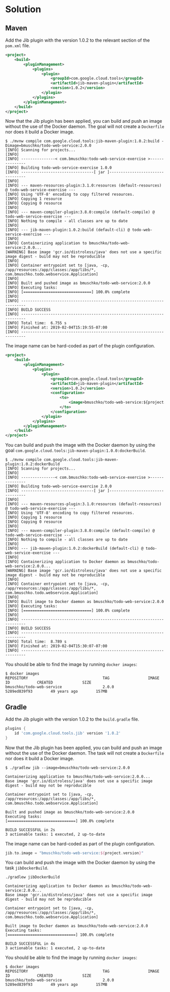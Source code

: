 # Solution

## Maven

Add the Jib plugin with the version 1.0.2 to the relevant section of the `pom.xml` file.

```xml
<project>
    <build>
        <pluginManagement>
            <plugins>
                <plugin>
                    <groupId>com.google.cloud.tools</groupId>
                    <artifactId>jib-maven-plugin</artifactId>
                    <version>1.0.2</version>
                </plugin>
            </plugins>
        </pluginManagement>
    </build>
</project>
```

Now that the Jib plugin has been applied, you can build and push an image without the use of the Docker daemon. The goal will not create a `Dockerfile` nor does it build a Docker image.

```
$ ./mvnw compile com.google.cloud.tools:jib-maven-plugin:1.0.2:build -Dimage=bmuschko/todo-web-service:2.0.0
[INFO] Scanning for projects...
[INFO]
[INFO] ---------------< com.bmuschko:todo-web-service-exercise >---------------
[INFO] Building todo-web-service-exercise 1.0.0
[INFO] --------------------------------[ jar ]---------------------------------
[INFO]
[INFO] --- maven-resources-plugin:3.1.0:resources (default-resources) @ todo-web-service-exercise ---
[INFO] Using 'UTF-8' encoding to copy filtered resources.
[INFO] Copying 1 resource
[INFO] Copying 0 resource
[INFO]
[INFO] --- maven-compiler-plugin:3.8.0:compile (default-compile) @ todo-web-service-exercise ---
[INFO] Nothing to compile - all classes are up to date
[INFO]
[INFO] --- jib-maven-plugin:1.0.2:build (default-cli) @ todo-web-service-exercise ---
[INFO]
[INFO] Containerizing application to bmuschko/todo-web-service:2.0.0...
[WARNING] Base image 'gcr.io/distroless/java' does not use a specific image digest - build may not be reproducible
[INFO]
[INFO] Container entrypoint set to [java, -cp, /app/resources:/app/classes:/app/libs/*, com.bmuschko.todo.webservice.Application]
[INFO]
[INFO] Built and pushed image as bmuschko/todo-web-service:2.0.0
[INFO] Executing tasks:
[INFO] [==============================] 100.0% complete
[INFO]
[INFO] ------------------------------------------------------------------------
[INFO] BUILD SUCCESS
[INFO] ------------------------------------------------------------------------
[INFO] Total time:  6.755 s
[INFO] Finished at: 2019-02-04T15:19:55-07:00
[INFO] ------------------------------------------------------------------------
```

The image name can be hard-coded as part of the plugin configuration.

```xml
<project>
    <build>
        <pluginManagement>
            <plugins>
                <plugin>
                    <groupId>com.google.cloud.tools</groupId>
                    <artifactId>jib-maven-plugin</artifactId>
                    <version>1.0.2</version>
                    <configuration>
                        <to>
                            <image>bmuschko/todo-web-service:${project.version}</image>
                        </to>
                    </configuration>
                </plugin>
            </plugins>
        </pluginManagement>
    </build>
</project>
```

You can build and push the image with the Docker daemon by using the goal `com.google.cloud.tools:jib-maven-plugin:1.0.0:dockerBuild`.

```
$ ./mvnw compile com.google.cloud.tools:jib-maven-plugin:1.0.2:dockerBuild
[INFO] Scanning for projects...
[INFO]
[INFO] ---------------< com.bmuschko:todo-web-service-exercise >---------------
[INFO] Building todo-web-service-exercise 2.0.0
[INFO] --------------------------------[ jar ]---------------------------------
[INFO]
[INFO] --- maven-resources-plugin:3.1.0:resources (default-resources) @ todo-web-service-exercise ---
[INFO] Using 'UTF-8' encoding to copy filtered resources.
[INFO] Copying 1 resource
[INFO] Copying 0 resource
[INFO]
[INFO] --- maven-compiler-plugin:3.8.0:compile (default-compile) @ todo-web-service-exercise ---
[INFO] Nothing to compile - all classes are up to date
[INFO]
[INFO] --- jib-maven-plugin:1.0.2:dockerBuild (default-cli) @ todo-web-service-exercise ---
[INFO]
[INFO] Containerizing application to Docker daemon as bmuschko/todo-web-service:2.0.0...
[WARNING] Base image 'gcr.io/distroless/java' does not use a specific image digest - build may not be reproducible
[INFO]
[INFO] Container entrypoint set to [java, -cp, /app/resources:/app/classes:/app/libs/*, com.bmuschko.todo.webservice.Application]
[INFO]
[INFO] Built image to Docker daemon as bmuschko/todo-web-service:2.0.0
[INFO] Executing tasks:
[INFO] [==============================] 100.0% complete
[INFO]
[INFO] ------------------------------------------------------------------------
[INFO] BUILD SUCCESS
[INFO] ------------------------------------------------------------------------
[INFO] Total time:  8.789 s
[INFO] Finished at: 2019-02-04T15:30:07-07:00
[INFO] ------------------------------------------------------------------------
```

You should be able to find the image by running `docker images`:

```
$ docker images
REPOSITORY                                 TAG                 IMAGE ID            CREATED             SIZE
bmuschko/todo-web-service                  2.0.0               5289ed839f93        49 years ago        157MB
```

## Gradle

Add the Jib plugin with the version 1.0.2 to the `build.gradle` file.

```groovy
plugins {
    id 'com.google.cloud.tools.jib' version '1.0.2'
}
```

Now that the Jib plugin has been applied, you can build and push an image without the use of the Docker daemon. The task will not create a `Dockerfile` nor does it build a Docker image.

```
$ ./gradlew jib --image=bmuschko/todo-web-service:2.0.0

Containerizing application to bmuschko/todo-web-service:2.0.0...
Base image 'gcr.io/distroless/java' does not use a specific image digest - build may not be reproducible

Container entrypoint set to [java, -cp, /app/resources:/app/classes:/app/libs/*, com.bmuschko.todo.webservice.Application]

Built and pushed image as bmuschko/todo-web-service:2.0.0
Executing tasks:
[==============================] 100.0% complete

BUILD SUCCESSFUL in 2s
3 actionable tasks: 1 executed, 2 up-to-date
```

The image name can be hard-coded as part of the plugin configuration.

```groovy
jib.to.image = "bmuschko/todo-web-service:${project.version}"
```

You can build and push the image with the Docker daemon by using the task `jibDockerBuild`.

```
./gradlew jibDockerBuild

Containerizing application to Docker daemon as bmuschko/todo-web-service:2.0.0...
Base image 'gcr.io/distroless/java' does not use a specific image digest - build may not be reproducible

Container entrypoint set to [java, -cp, /app/resources:/app/classes:/app/libs/*, com.bmuschko.todo.webservice.Application]

Built image to Docker daemon as bmuschko/todo-web-service:2.0.0
Executing tasks:
[==============================] 100.0% complete

BUILD SUCCESSFUL in 4s
3 actionable tasks: 1 executed, 2 up-to-date
```

You should be able to find the image by running `docker images`:

```
$ docker images
REPOSITORY                                 TAG                 IMAGE ID            CREATED             SIZE
bmuschko/todo-web-service                  2.0.0               5289ed839f93        49 years ago        157MB
```